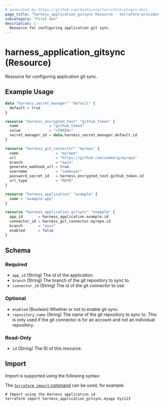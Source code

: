 ```yaml
---
# generated by https://github.com/hashicorp/terraform-plugin-docs
page_title: "harness_application_gitsync Resource - terraform-provider-harness"
subcategory: "First Gen"
description: |-
  Resource for configuring application git sync.
---
```


# harness_application_gitsync (Resource)

Resource for configuring application git sync.

## Example Usage

```terraform
data "harness_secret_manager" "default" {
  default = true
}

resource "harness_encrypted_text" "github_token" {
  name              = "github_token"
  value             = "<TOKEN>"
  secret_manager_id = data.harness_secret_manager.default.id
}

resource "harness_git_connector" "myrepo" {
  name                 = "myrepo"
  url                  = "https://github.com/someorg/myrepo"
  branch               = "main"
  generate_webhook_url = true
  username             = "someuser"
  password_secret_id   = harness_encrypted_text.github_token.id
  url_type             = "REPO"
}

resource "harness_application" "example" {
  name = "example-app"
}

resource "harness_application_gitsync" "example" {
  app_id       = harness_application.example.id
  connector_id = harness_git_connector.myrepo.id
  branch       = "main"
  enabled      = false
}
```

<!-- schema generated by tfplugindocs -->
## Schema

### Required

- `app_id` (String) The id of the application.
- `branch` (String) The branch of the git repository to sync to.
- `connector_id` (String) The id of the git connector to use.

### Optional

- `enabled` (Boolean) Whether or not to enable git sync.
- `repository_name` (String) The name of the git repository to sync to. This is only used if the git connector is for an account and not an individual repository.

### Read-Only

- `id` (String) The ID of this resource.

## Import

Import is supported using the following syntax:

The [`terraform import` command](https://developer.hashicorp.com/terraform/cli/commands/import) can be used, for example:

```shell
# Import using the Harness application id
terraform import harness_application_gitsync.myapp Xyz123
```
